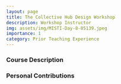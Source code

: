 ```yaml
---
layout: page
title: The Collective Hub Design Workshop
description: Workshop Instructor 
img: assets/img/MISTI-Day-8-05139.jpeg
importance: 1
category: Prior Teaching Experience
---
```


### Course Description


### Personal Contributions
